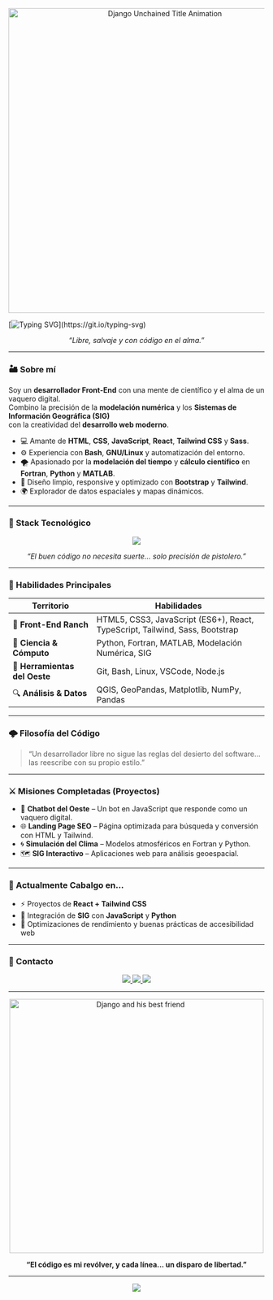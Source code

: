 <!-- 🎬 Perfil de GitHub inspirado en Django Unchained -->
<!-- Autor: Tu Lainer F Donet Vasconcellos -->

<p align="center">
  <img src="django_unchained.gif" width="600px" alt="Django Unchained Title Animation"/>
</p>

<!--<h1 align="center">🤠🔥 Hola, soy <span style="color:#e63946;">Lainer F. Donet</span> — The Coder Unchained</h1>-->
[![Typing SVG](https://readme-typing-svg.herokuapp.com?font=Fira+Code&pause=1000&color=FFFFFF&width=435&lines=Soy+Lainer+-+The+Coder+Unchained!)](https://git.io/typing-svg)
<p align="center">
  <em>“Libre, salvaje y con código en el alma.”</em>
</p>

---

### 🏜️ Sobre mí

Soy un **desarrollador Front-End** con una mente de científico y el alma de un vaquero digital.  
Combino la precisión de la **modelación numérica** y los **Sistemas de Información Geográfica (SIG)**  
con la creatividad del **desarrollo web moderno**.

- 💻 Amante de **HTML**, **CSS**, **JavaScript**, **React**, **Tailwind CSS** y **Sass**.  
- ⚙️ Experiencia con **Bash**, **GNU/Linux** y automatización del entorno.  
- 🌪️ Apasionado por la **modelación del tiempo** y **cálculo científico** en **Fortran**, **Python** y **MATLAB**.  
- 🎨 Diseño limpio, responsive y optimizado con **Bootstrap** y **Tailwind**.  
- 🌍 Explorador de datos espaciales y mapas dinámicos.

---

### 🔫 Stack Tecnológico

<p align="center">
  <img src="https://skillicons.dev/icons?i=html,css,js,ts,react,tailwind,sass,bootstrap,python,bash,linux,fortran,matlab" />
</p>

<p align="center">
  <em>“El buen código no necesita suerte... solo precisión de pistolero.”</em>
</p>

---

### 🤠 Habilidades Principales

| Territorio | Habilidades |
|-------------|--------------|
| 🌵 **Front-End Ranch** | HTML5, CSS3, JavaScript (ES6+), React, TypeScript, Tailwind, Sass, Bootstrap |
| 🧠 **Ciencia & Cómputo** | Python, Fortran, MATLAB, Modelación Numérica, SIG |
| 🧰 **Herramientas del Oeste** | Git, Bash, Linux, VSCode, Node.js |
| 🔍 **Análisis & Datos** | QGIS, GeoPandas, Matplotlib, NumPy, Pandas |

---

### 🌩️ Filosofía del Código

> “Un desarrollador libre no sigue las reglas del desierto del software…  
> las reescribe con su propio estilo.”

---

### ⚔️ Misiones Completadas (Proyectos)

- 💬 **Chatbot del Oeste** – Un bot en JavaScript que responde como un vaquero digital.  
- 🌐 **Landing Page SEO** – Página optimizada para búsqueda y conversión con HTML y Tailwind.  
- 🌀 **Simulación del Clima** – Modelos atmosféricos en Fortran y Python.  
- 🗺️ **SIG Interactivo** – Aplicaciones web para análisis geoespacial.  

---

### 🎯 Actualmente Cabalgo en...

- ⚡ Proyectos de **React + Tailwind CSS**  
- 🧭 Integración de **SIG** con **JavaScript** y **Python**  
- 🧩 Optimizaciones de rendimiento y buenas prácticas de accesibilidad web  

---

### 🌄 Contacto

<p align="center">
  <a href="https://github.com/LainerDonet" target="_blank">
    <img src="https://img.shields.io/badge/GitHub-%230A0A0A?style=for-the-badge&logo=github&logoColor=white"/>
  </a>
  <a href="mailto:lainerdonet87@gmail.com">
    <img src="https://img.shields.io/badge/Email-%23c0392b?style=for-the-badge&logo=gmail&logoColor=white"/>
  </a>
  <a href="https://www.linkedin.com/in/lainerdonet/" target="_blank">
    <img src="https://img.shields.io/badge/LinkedIn-%230e76a8?style=for-the-badge&logo=linkedin&logoColor=white"/>
  </a>
</p>

---

<p align="center">
  <img src="django.gif" width="500px" alt="Django and his best friend"/>
</p>

<p align="center">
  <strong>“El código es mi revólver, y cada línea... un disparo de libertad.”</strong>
</p>

---

<p align="center">
  <img src="https://img.shields.io/badge/Made_with_❤️_and_JavaScript-black?style=flat-square"/>
</p>
